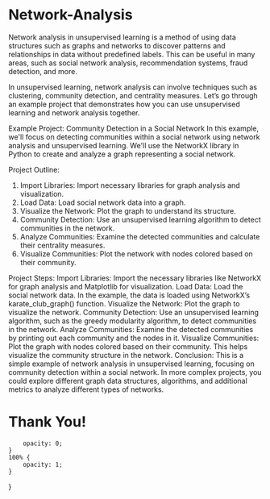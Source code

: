 # Network-Analysis

Network analysis in unsupervised learning is a method of using data structures such as graphs and networks to discover patterns and relationships in data without predefined labels. This can be useful in many areas, such as social network analysis, recommendation systems, fraud detection, and more.

In unsupervised learning, network analysis can involve techniques such as clustering, community detection, and centrality measures. Let’s go through an example project that demonstrates how you can use unsupervised learning and network analysis together.

Example Project: Community Detection in a Social Network
In this example, we'll focus on detecting communities within a social network using network analysis and unsupervised learning. We'll use the NetworkX library in Python to create and analyze a graph representing a social network.

Project Outline:
1. Import Libraries: Import necessary libraries for graph analysis and visualization.
2. Load Data: Load social network data into a graph.
3. Visualize the Network: Plot the graph to understand its structure.
4. Community Detection: Use an unsupervised learning algorithm to detect communities in the network.
5. Analyze Communities: Examine the detected communities and calculate their centrality measures.
6. Visualize Communities: Plot the network with nodes colored based on their community.

Project Steps:
Import Libraries: Import the necessary libraries like NetworkX for graph analysis and Matplotlib for visualization.
Load Data: Load the social network data. In the example, the data is loaded using NetworkX’s karate_club_graph() function.
Visualize the Network: Plot the graph to visualize the network.
Community Detection: Use an unsupervised learning algorithm, such as the greedy modularity algorithm, to detect communities in the network.
Analyze Communities: Examine the detected communities by printing out each community and the nodes in it.
Visualize Communities: Plot the graph with nodes colored based on their community. This helps visualize the community structure in the network.
Conclusion:
This is a simple example of network analysis in unsupervised learning, focusing on community detection within a social network. In more complex projects, you could explore different graph data structures, algorithms, and additional metrics to analyze different types of networks.

<!DOCTYPE html>
<html lang="en">

<head>
    <meta charset="UTF-8">
    <meta http-equiv="X-UA-Compatible" content="IE=edge">
    <meta name="viewport" content="width=device-width, initial-scale=1.0">
    <title></title>
    <link rel="stylesheet" href="styles.css">
</head>

<body>
    <div class="thank-you-container">
        <h1 class="thank-you">Thank You!</h1>
    </div>
    <script src="script.js"></script>
</body>

</html>

        opacity: 0;
    }
    100% {
        opacity: 1;
    }
}
